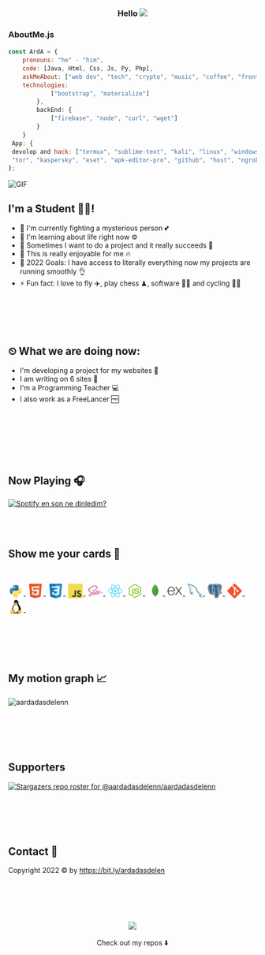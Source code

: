 ### <p align="center">**Hello** <img src="https://media.giphy.com/media/hvRJCLFzcasrR4ia7z/giphy.gif" width="25px">
 
 ### AboutMe.js

```javascript
const ArdA = {
    pronouns: "he" - "him",
    code: [Java, Html, Css, Js, Py, Php],
    askMeAbout: ["web dev", "tech", "crypto", "music", "coffee", "front-end", "back-end"],
    technologies:
            ["bootstrap", "materialize"]
        },
        backEnd: {
            ["firebase", "node", "curl", "wget"]
        }        
    }
 App: {
 devolop and hack: ["termux", "sublime-text", "kali", "linux", "windows",
 "tor", "kaspersky", "eset", "apk-editor-pro", "github", "host", "ngrok"]
};
```

<img align="center" alt="GIF" src="https://github.com/abhisheknaiidu/abhisheknaiidu/blob/master/code.gif?raw=true" width="500" height="320" />



## I'm a Student 👨‍🎓!
- 🔭 I'm currently fighting a mysterious person 💕
- 🌱 I'm learning about life right now ⚙️
- 👯 Sometimes I want to do a project and it really succeeds 🎨
- 🤔 This is really enjoyable for me 🔥
- 🥅 2022 Goals: I have access to literally everything now my projects are running smoothly 👌
- ⚡ Fun fact: I love to fly ✈️, play chess ♟, software 👨‍💻 and cycling 🚴‍♀️

 <br>  <br>  <br>  <br>  
 
## ⏲ What we are doing now:
- I'm developing a project for my websites 🚀
- I am writing on 6 sites 📃
- I'm a Programming Teacher 💻
- I also work as a FreeLancer 🆓

<br />

 <br>  <br>  <br>  <br> 
 
 ## Now Playing 🎧
 


[![Spotify en son ne dinledim?](https://spotify-github-profile.vercel.app/api/view?uid=su8ifhnt52og805ngstk1hcej&cover_image=true&theme=novatorem&bar_color=1666d0&bar_color_cover=false)](https://open.spotify.com/playlist/5eDSCFxhEJLtrHHoEUUuKA?si=c965cfcdf4da45a5)
  <br>  <br>  <br>  <br> 
  

## Show me your cards 🔗
<br>


<img src=https://raw.githubusercontent.com/devicons/devicon/master/icons/python/python-original.svg alt=python width="30" height="30"/>- 
<img src=https://raw.githubusercontent.com/devicons/devicon/master/icons/html5/html5-original.svg alt=html5 width="30" height="30"/>- 
<img src=https://raw.githubusercontent.com/devicons/devicon/master/icons/css3/css3-original.svg alt=css3 width="30" height="30"/>- 
<img src=https://raw.githubusercontent.com/devicons/devicon/master/icons/javascript/javascript-original.svg alt=javascript width="30" height="30"/>- 
<img src=https://raw.githubusercontent.com/devicons/devicon/master/icons/sass/sass-original.svg alt=sass width="30" height="30"/>- 
<img src=https://raw.githubusercontent.com/devicons/devicon/master/icons/react/react-original.svg alt=react width="30" height="30"/>- 
<img src=https://raw.githubusercontent.com/devicons/devicon/master/icons/nodejs/nodejs-original.svg alt=nodejs width="30" height="30"/>- 
<img src=https://raw.githubusercontent.com/devicons/devicon/master/icons/mongodb/mongodb-original.svg alt=mongodb width="30" height="30"/>- 
<img src=https://raw.githubusercontent.com/devicons/devicon/master/icons/express/express-original.svg alt=express width="30" height="30"/>- 
<img src=https://raw.githubusercontent.com/devicons/devicon/master/icons/mysql/mysql-original.svg alt=express width="30" height="30"/>- 
<img src=https://raw.githubusercontent.com/devicons/devicon/master/icons/postgresql/postgresql-original.svg alt=express width="30" height="30"/>- 
<img src=https://raw.githubusercontent.com/devicons/devicon/master/icons/git/git-original.svg alt=git width="30" height="30"/>- 
<img src=https://raw.githubusercontent.com/devicons/devicon/master/icons/linux/linux-original.svg alt=linux width="30" height="30"/>- 
 </p>
 
 <br>  <br>  <br>  <br>  
 
 ## My motion graph 📈
 
<img height="180em" align="center" src="https://github-readme-stats.vercel.app/api?username=aardadasdelenm&show_icons=true&locale=en&theme=algolia&include_all_commits=true&count_private=true" alt="aardadasdelenn"/>

   <br>  <br>  <br>  <br> 
   
 ## Supporters
[![Stargazers repo roster for @aardadasdelenn/aardadasdelenn](https://reporoster.com/stars/aardadasdelen46/aardadasdelen46)](https://github.com/aardadasdelen46/aardadasdelen46/stargazers)

     
  <br>  <br>  <br>  <br> 
 
 ## Contact 📨
 Copyright 2022 ©️ by https://bit.ly/ardadasdelen
    
  <br>  <br>  <br>  <br> 
   
 <p align="center"><a href="https://www.buymeacoffee.com/aarda"><img src="https://img.buymeacoffee.com/button-api/?text=Buy me a coffee&emoji=&slug=aarda&button_colour=BD5FFF&font_colour=ffffff&font_family=Lato&outline_colour=000000&coffee_colour=FFDD00" /></a>

<br/>



<p align="center">Check out my repos ⬇️

